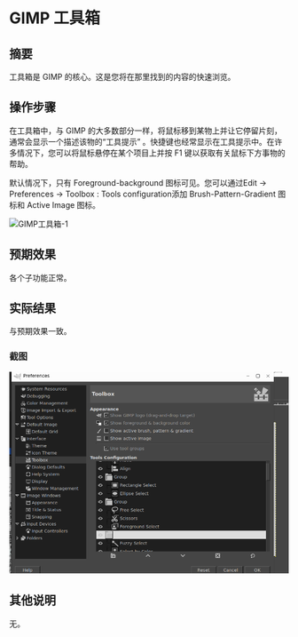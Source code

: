 # GIMP 工具箱

## 摘要

工具箱是 GIMP 的核心。这是您将在那里找到的内容的快速浏览。

## 操作步骤

在工具箱中，与 GIMP 的大多数部分一样，将鼠标移到某物上并让它停留片刻，通常会显示一个描述该物的“工具提示” 。快捷键也经常显示在工具提示中。在许多情况下，您可以将鼠标悬停在某个项目上并按 F1 键以获取有关鼠标下方事物的帮助。

默认情况下，只有 Foreground-background 图标可见。您可以通过Edit -> Preferences -> Toolbox : Tools configuration添加 Brush-Pattern-Gradient 图标和 Active Image 图标。

![GIMP工具箱-1](./img/GIMP工具箱-1.png)

## 预期效果

各个子功能正常。

## 实际结果

与预期效果一致。

### 截图

![GIMP工具箱-3](./img/GIMP工具箱-3.png)

## 其他说明

无。
